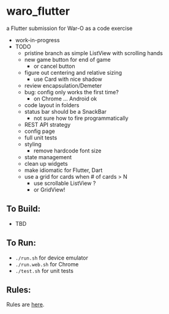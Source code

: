 waro_flutter
=========

a Flutter submission for War-O as a code exercise

* work-in-progress
* TODO
    - pristine branch as simple ListView with scrolling hands
    - new game button for end of game
        - or cancel button
    - figure out centering and relative sizing
        - use Card with nice shadow
    - review encapsulation/Demeter
    - bug: config only works the first time?
        - on Chrome ... Android ok
    - code layout in folders
    - status bar should be a SnackBar
        - not sure how to fire programmatically
    - REST API strategy
    - config page
    - full unit tests
    - styling
        - remove hardcode font size
    - state management
    - clean up widgets
    - make idiomatic for Flutter, Dart 
    - use a grid for cards when # of cards > N
        - use scrollable ListView ?
        - or GridView! 

To Build:
---------

* TBD

To Run:
---------

* `./run.sh` for device emulator
* `./run.web.sh` for Chrome
* `./test.sh` for unit tests

Rules:
---------

Rules are [here](Rules.md).
